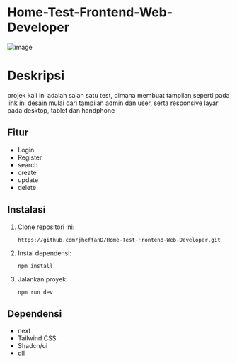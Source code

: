 # Home-Test-Frontend-Web-Developer

![image](https://github.com/user-attachments/assets/f9c36739-937f-4d75-b851-22fdebd23856)


# Deskripsi
projek kali ini adalah salah satu test, dimana membuat tampilan seperti pada link ini [desain](https://www.figma.com/design/lViPj6XCC3YPnUIrr6W5rx/Home-Test-Frontend-Web-Developer?node-id=2001-350&p=f&t=k594P9Fl5Rw90d7f-0) 
mulai dari tampilan admin dan user, serta responsive layar pada desktop, tablet dan handphone

## Fitur
- Login
- Register
- search
- create
- update
- delete

## Instalasi
1. Clone repositori ini:
   ```
   https://github.com/jheffanD/Home-Test-Frontend-Web-Developer.git
   ```
2. Instal dependensi:
   ```
   npm install
   ```
3. Jalankan proyek:
   ```
   npm run dev
   ```

## Dependensi
- next
- Tailwind CSS
- Shadcn/ui
- dll


